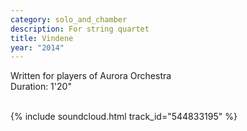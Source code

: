 ```yaml
---
category: solo_and_chamber
description: For string quartet
title: Vindene
year: "2014"
---
```


Written for players of Aurora Orchestra\
Duration: 1'20"\
<br>

{% include soundcloud.html track_id="544833195" %}
